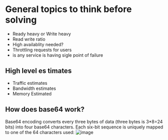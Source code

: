 
# General topics to think before solving  

- Ready heavy or Write heavy
- Read write ratio
- High availablity needed?
- Throttling requests for users
- is any service is having sigle point of failure

## High level es timates
- Traffic estimates
- Bandwidth estimates
- Memory Estimated


## How does base64 work?
Base64 encoding converts every three bytes of data (three bytes is 3*8=24 bits) into four base64 characters.
Each six-bit sequence is uniquely mapped to one of the 64 characters used:
![image](https://github.com/l0geshd/system-design/assets/61483272/fe5833d6-4909-4bbe-917e-10b66959f308)

